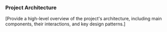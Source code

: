 ### Project Architecture

[Provide a high-level overview of the project's architecture, including main components, their interactions, and key design patterns.]
